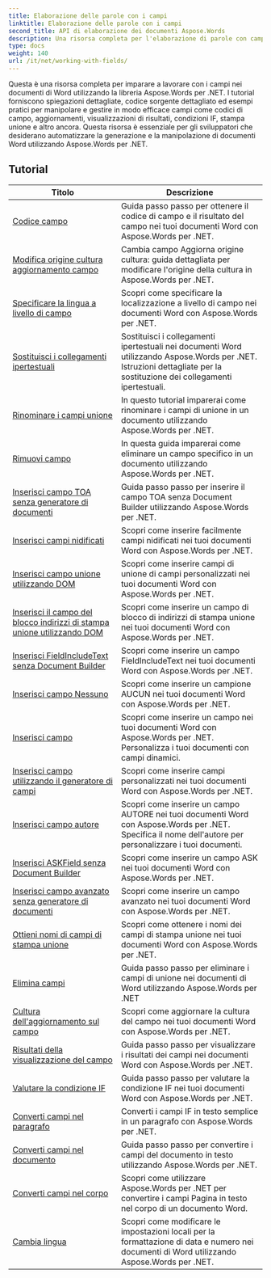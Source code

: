 ```yaml
---
title: Elaborazione delle parole con i campi
linktitle: Elaborazione delle parole con i campi
second_title: API di elaborazione dei documenti Aspose.Words
description: Una risorsa completa per l'elaborazione di parole con campi nei documenti di Word utilizzando Aspose.Words per .NET. Tutorial, esempi e spiegazioni dettagliate.
type: docs
weight: 140
url: /it/net/working-with-fields/
---
```

Questa è una risorsa completa per imparare a lavorare con i campi nei documenti di Word utilizzando la libreria Aspose.Words per .NET. I tutorial forniscono spiegazioni dettagliate, codice sorgente dettagliato ed esempi pratici per manipolare e gestire in modo efficace campi come codici di campo, aggiornamenti, visualizzazioni di risultati, condizioni IF, stampa unione e altro ancora. Questa risorsa è essenziale per gli sviluppatori che desiderano automatizzare la generazione e la manipolazione di documenti Word utilizzando Aspose.Words per .NET.

 ## Tutorial
| Titolo | Descrizione |
| --- | --- |
| [Codice campo](./field-code/) | Guida passo passo per ottenere il codice di campo e il risultato del campo nei tuoi documenti Word con Aspose.Words per .NET. |
| [Modifica origine cultura aggiornamento campo](./change-field-update-culture-source/) | Cambia campo Aggiorna origine cultura: guida dettagliata per modificare l'origine della cultura in Aspose.Words per .NET.|
| [Specificare la lingua a livello di campo](./specify-locale-at-field-level/) | Scopri come specificare la localizzazione a livello di campo nei documenti Word con Aspose.Words per .NET. |
| [Sostituisci i collegamenti ipertestuali](./replace-hyperlinks/) | Sostituisci i collegamenti ipertestuali nei documenti Word utilizzando Aspose.Words per .NET. Istruzioni dettagliate per la sostituzione dei collegamenti ipertestuali. |
| [Rinominare i campi unione](./rename-merge-fields/) | In questo tutorial imparerai come rinominare i campi di unione in un documento utilizzando Aspose.Words per .NET. |
| [Rimuovi campo](./remove-field/) | In questa guida imparerai come eliminare un campo specifico in un documento utilizzando Aspose.Words per .NET. |
| [Inserisci campo TOA senza generatore di documenti](./insert-toafield-without-document-builder/) | Guida passo passo per inserire il campo TOA senza Document Builder utilizzando Aspose.Words per .NET. |
| [Inserisci campi nidificati](./insert-nested-fields/) | Scopri come inserire facilmente campi nidificati nei tuoi documenti Word con Aspose.Words per .NET. |
| [Inserisci campo unione utilizzando DOM](./insert-merge-field-using-dom/) | Scopri come inserire campi di unione di campi personalizzati nei tuoi documenti Word con Aspose.Words per .NET. |
| [Inserisci il campo del blocco indirizzi di stampa unione utilizzando DOM](./insert-mail-merge-address-block-field-using-dom/) | Scopri come inserire un campo di blocco di indirizzi di stampa unione nei tuoi documenti Word con Aspose.Words per .NET. |
| [Inserisci FieldIncludeText senza Document Builder](./insert-field-include-text-without-document-builder/) | Scopri come inserire un campo FieldIncludeText nei tuoi documenti Word con Aspose.Words per .NET. |
| [Inserisci campo Nessuno](./insert-field-none/) | Scopri come inserire un campione AUCUN nei tuoi documenti Word con Aspose.Words per .NET. |
| [Inserisci campo](./insert-field/) | Scopri come inserire un campo nei tuoi documenti Word con Aspose.Words per .NET. Personalizza i tuoi documenti con campi dinamici. |
| [Inserisci campo utilizzando il generatore di campi](./insert-field-using-field-builder/) | Scopri come inserire campi personalizzati nei tuoi documenti Word con Aspose.Words per .NET. |
| [Inserisci campo autore](./insert-author-field/) | Scopri come inserire un campo AUTORE nei tuoi documenti Word con Aspose.Words per .NET. Specifica il nome dell'autore per personalizzare i tuoi documenti. |
| [Inserisci ASKField senza Document Builder](./insert-askfield-with-out-document-builder/) | Scopri come inserire un campo ASK nei tuoi documenti Word con Aspose.Words per .NET. |
| [Inserisci campo avanzato senza generatore di documenti](./insert-advance-field-with-out-document-builder/) | Scopri come inserire un campo avanzato nei tuoi documenti Word con Aspose.Words per .NET. |
| [Ottieni nomi di campi di stampa unione](./get-mail-merge-field-names/) | Scopri come ottenere i nomi dei campi di stampa unione nei tuoi documenti Word con Aspose.Words per .NET. |
| [Elimina campi](./delete-fields/) | Guida passo passo per eliminare i campi di unione nei documenti di Word utilizzando Aspose.Words per .NET |
| [Cultura dell'aggiornamento sul campo](./field-update-culture/) | Scopri come aggiornare la cultura del campo nei tuoi documenti Word con Aspose.Words per .NET. |
| [Risultati della visualizzazione del campo](./field-display-results/) | Guida passo passo per visualizzare i risultati dei campi nei documenti Word con Aspose.Words per .NET. |
| [Valutare la condizione IF](./evaluate-ifcondition/) | Guida passo passo per valutare la condizione IF nei tuoi documenti Word con Aspose.Words per .NET. |
| [Converti campi nel paragrafo](./convert-fields-in-paragraph/) | Converti i campi IF in testo semplice in un paragrafo con Aspose.Words per .NET. |
| [Converti campi nel documento](./convert-fields-in-document/) | Guida passo passo per convertire i campi del documento in testo utilizzando Aspose.Words per .NET. |
| [Converti campi nel corpo](./convert-fields-in-body/) | Scopri come utilizzare Aspose.Words per .NET per convertire i campi Pagina in testo nel corpo di un documento Word. |
| [Cambia lingua](./change-locale/) | Scopri come modificare le impostazioni locali per la formattazione di data e numero nei documenti di Word utilizzando Aspose.Words per .NET. |